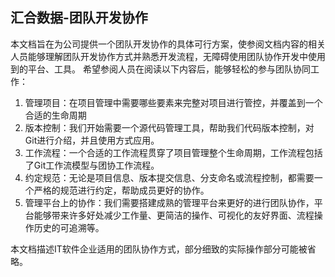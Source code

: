 ## 汇合数据-团队开发协作

本文档旨在为公司提供一个团队开发协作的具体可行方案，使参阅文档内容的相关人员能够理解团队开发协作方式并熟悉开发流程，无障碍使用团队协作开发中使用到的平台、工具。
希望参阅人员在阅读以下内容后，能够轻松的参与团队协同工作：

 1. 管理项目：在项目管理中需要哪些要素来完整对项目进行管控，并覆盖到一个合适的生命周期
 2. 版本控制：我们开始需要一个源代码管理工具，帮助我们代码版本控制，对Git进行介绍，并且使用方式应用。
 3. 工作流程：一个合适的工作流程贯穿了项目管理整个生命周期，工作流程包括了Git工作流模型与团协工作流程。 
 4. 约定规范：无论是项目信息、版本提交信息、分支命名或流程控制，都需要一个严格的规范进行约定，帮助成员更好的协作。
 5. 管理平台上的协作：我们需要搭建成熟的管理平台来更好的进行团队协作，平台能够带来许多好处减少工作量、更简洁的操作、可视化的友好界面、流程操作历史的可追溯等。
 
本文档描述IT软件企业适用的团队协作方式，部分细致的实际操作部分可能被省略。